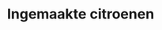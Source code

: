 ---
index: 21
title: Ingemaakte citroenen
slugify: ingemaakte-citroenen
product: citroen 
book: The cookbook 
page: 303
dish: basics 
---